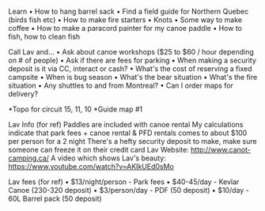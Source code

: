Learn
	• How to hang barrel sack
	• Find a field guide for Northern Quebec (birds fish etc)
	• How to make fire starters
	• Knots
	• Some way to make coffee
	• How to make a paracord painter for my canoe paddle
	• How to fish, how to clean fish


Call Lav and...
	• Ask about canoe workshops ($25 to $60 / hour depending on # of people)
	• Ask if there are fees for parking
	• When making a security deposit is it via CC, interact or cash?
	• What's the cost of reserving a fixed campsite
	• When is bug season
	• What's the bear situation
	• What's the fire situation
	• Any shuttles to and from Montreal?
	• Can I order maps for delivery?

*Topo for circuit 15, 11, 10
*Guide map #1


Lav Info (for ref)
Paddles are included with canoe rental
My calculations indicate that park fees + canoe rental & PFD rentals comes to about $100 per person for a 2 night
There's a hefty security deposit to make, make sure someone can freeze it on their credit card
Lav Website: http://www.canot-camping.ca/
A video which shows Lav's beauty: https://www.youtube.com/watch?v=AKIkUEd0sMo


Lav fees (for ref)
	• $13/night/person - Park fees
	• $40-45/day - Kevlar Canoe (230-320 deposit)
	• $3/person/day - PDF (50 deposit)
	• $10/day - 60L Barrel pack (50 deposit)
